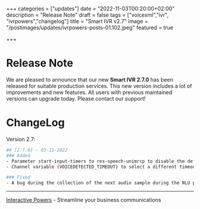 +++
categories = ["updates"]
date = "2022-11-03T00:20:00+02:00"
description = "Release Note"
draft = false
tags = ["voicexml","ivr", "ivrpowers","changelog"]
title = "Smart IVR v2.7"
image = "/postimages/updates/ivrpowers-posts-01.102.jpeg"
featured = true

+++

# Release Note

We are pleased to announce that our new **Smart IVR 2.7.0** has been released for suitable production services. This new version includes a lot of improvements and new features. All users with previous maintained versions can upgrade today. Please contact our support!

# ChangeLog

Version 2.7:

```bash
## [2.7.0] - 03-11-2022
### Added
- Parameter start-input-timers to res-speech-unimrcp to disable the default timers initialization in the RECOGNIZE
- Channel variable (VOICEDETECTED_TIMEOUT) to select a different timeout to allow speech inputs longer than 10s

### Fixed
- A bug during the collection of the next audio sample during the NLU phase
```

---
[Interactive Powers](http://www.ivrpowers.com/) - Streamline your business communications
